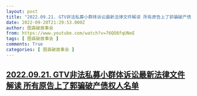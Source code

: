 ```yaml
---
layout: post
title: "2022.09.21. GTV非法私募小群体诉讼最新法律文件解读 所有原告上了郭骗破产债权人名单"
date: 2022-09-20T21:29:53.000Z
author: 图森破故事会
from: https://www.youtube.com/watch?v=76QO8fqUNeE
tags: [ 图森破故事会 ]
comments: True
categories: [ 图森破故事会 ]
---
```

<!--1663709393000-->
[2022.09.21. GTV非法私募小群体诉讼最新法律文件解读 所有原告上了郭骗破产债权人名单](https://www.youtube.com/watch?v=76QO8fqUNeE)
------

<div>

</div>
